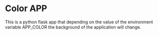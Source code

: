 # Color APP

This is a python flask app that depending on the value of the environment variable APP_COLOR the background of the application will change.